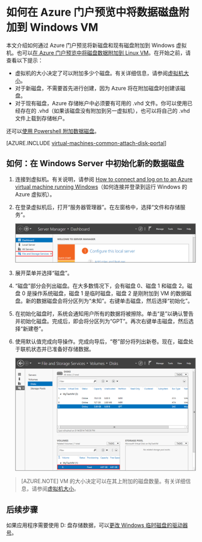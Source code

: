 <properties
    pageTitle="将数据磁盘附加到 Windows VM |Azure"
    description="如何使用 Resource Manager 部署模型在 Azure 门户预览中将新磁盘或现有数据磁盘附加到 Windows VM。"
    services="virtual-machines-windows"
    documentationcenter=""
    author="cynthn"
    manager="timlt"
    editor=""
    tags="azure-resource-manager" />  

<tags
    ms.assetid="3790fc59-7264-41df-b7a3-8d1226799885"
    ms.service="virtual-machines-windows"
    ms.workload="infrastructure-services"
    ms.tgt_pltfrm="vm-windows"
    ms.devlang="na"
    ms.topic="article"
    ms.date="11/02/2016"
    wacn.date=""
    ms.author="cynthn" />  


# 如何在 Azure 门户预览中将数据磁盘附加到 Windows VM
本文介绍如何通过 Azure 门户预览将新磁盘和现有磁盘附加到 Windows 虚拟机。也可以[在 Azure 门户预览中将磁盘数据附加到 Linux VM](/documentation/articles/virtual-machines-linux-attach-disk-portal/)。在开始之前，请查看以下提示：

* 虚拟机的大小决定了可以附加多少个磁盘。有关详细信息，请参阅[虚拟机大小](/documentation/articles/virtual-machines-windows-sizes/)。
* 对于新磁盘，不需要首先进行创建，因为 Azure 将在附加磁盘时创建该磁盘。
* 对于现有磁盘，Azure 存储帐户中必须要有可用的 .vhd 文件。你可以使用已经存在的 .vhd（如果该磁盘没有附加到另一虚拟机），也可以将自己的 .vhd 文件上载到存储帐户。

还可以[使用 Powershell 附加数据磁盘](/documentation/articles/virtual-machines-windows-ps-manage/#add-a-data-disk-to-a-virtual-machine)。

[AZURE.INCLUDE [virtual-machines-common-attach-disk-portal](../../includes/virtual-machines-common-attach-disk-portal.md)]

## <a id="initializeinWS"></a>如何：在 Windows Server 中初始化新的数据磁盘
1. 连接到虚拟机。有关说明，请参阅 [How to connect and log on to an Azure virtual machine running Windows](/documentation/articles/virtual-machines-windows-connect-logon/)（如何连接并登录到运行 Windows 的 Azure 虚拟机）。
2. 在登录虚拟机后，打开“服务器管理器”。在左窗格中，选择“文件和存储服务”。
   
    ![打开服务器管理器](./media/virtual-machines-windows-classic-attach-disk/fileandstorageservices.png)
3. 展开菜单并选择“磁盘”。
4. “磁盘”部分会列出磁盘。在大多数情况下，会有磁盘 0、磁盘 1 和磁盘 2。磁盘 0 是操作系统磁盘，磁盘 1 是临时磁盘，磁盘 2 是刚附加到 VM 的数据磁盘。新的数据磁盘会将分区列为“未知”。右键单击磁盘，然后选择“初始化”。
5. 在初始化磁盘时，系统会通知用户所有的数据将被擦除。单击“是”以确认警告并初始化磁盘。完成后，即会将分区列为“GPT”。再次右键单击磁盘，然后选择“新建卷”。
6. 使用默认值完成向导操作。完成向导后，“卷”部分将列出新卷。现在，磁盘处于联机状态并已准备好存储数据。

    ![已成功初始化卷](./media/virtual-machines-windows-classic-attach-disk/newvolumecreated.png)

> [AZURE.NOTE]
VM 的大小决定可以在其上附加的磁盘数量。有关详细信息，请参阅[虚拟机大小](/documentation/articles/virtual-machines-linux-sizes/)。
> 
> 

## 后续步骤
如果应用程序需要使用 D: 盘存储数据，可以[更改 Windows 临时磁盘的驱动器号](/documentation/articles/virtual-machines-windows-classic-change-drive-letter/)。

<!---HONumber=Mooncake_1212_2016-->